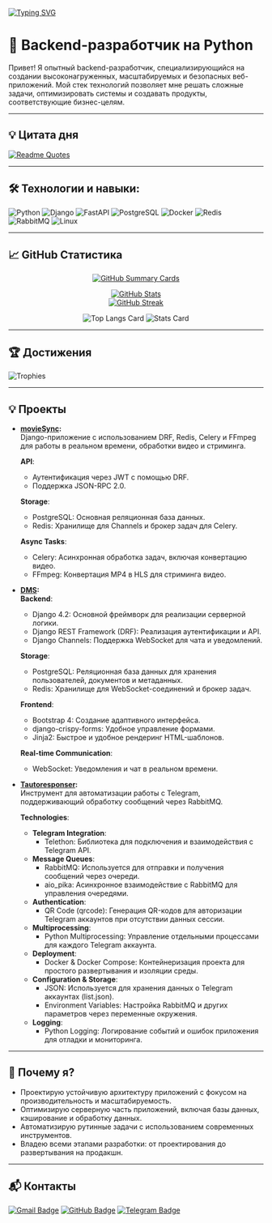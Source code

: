 [![Typing SVG](https://readme-typing-svg.herokuapp.com?color=%2336BCF7&lines=Nurkhodjaev+Nosir)](https://git.io/typing-svg)

# 🐍 Backend-разработчик на Python

Привет! Я опытный backend-разработчик, специализирующийся на создании высоконагруженных, масштабируемых и безопасных веб-приложений. Мой стек технологий позволяет мне решать сложные задачи, оптимизировать системы и создавать продукты, соответствующие бизнес-целям.

---

## :bulb: Цитата дня

[![Readme Quotes](https://quotes-github-readme.vercel.app/api?type=horizontal&theme=radical)](https://github.com/piyushsuthar/github-readme-quotes)

---

## 🛠️ Технологии и навыки:

![Python](https://img.shields.io/badge/Python-3776AB?style=for-the-badge&logo=python&logoColor=white)
![Django](https://img.shields.io/badge/Django-092E20?style=for-the-badge&logo=django&logoColor=white)
![FastAPI](https://img.shields.io/badge/FastAPI-009688?style=for-the-badge&logo=fastapi&logoColor=white)
![PostgreSQL](https://img.shields.io/badge/PostgreSQL-316192?style=for-the-badge&logo=postgresql&logoColor=white)
![Docker](https://img.shields.io/badge/Docker-2496ED?style=for-the-badge&logo=docker&logoColor=white)
![Redis](https://img.shields.io/badge/Redis-DC382D?style=for-the-badge&logo=redis&logoColor=white)
![RabbitMQ](https://img.shields.io/badge/RabbitMQ-FF6600?style=for-the-badge&logo=rabbitmq&logoColor=white)
![Linux](https://img.shields.io/badge/Linux-FCC624?style=for-the-badge&logo=linux&logoColor=black)

---

## :chart_with_upwards_trend: GitHub Статистика

<div align="center">

[![GitHub Summary Cards](http://github-profile-summary-cards.vercel.app/api/cards/profile-details?username=Nimblen&theme=radical)](http://github-profile-summary-cards.vercel.app/demo.html?username=Nimblen)

[![GitHub Stats](https://github-readme-stats.vercel.app/api?username=Nimblen&show_icons=true&theme=radical)](https://github.com/anuraghazra/github-readme-stats)  
[![GitHub Streak](https://streak-stats.demolab.com?user=Nimblen&theme=radical)](https://git.io/streak-stats)

![Top Langs Card](http://github-profile-summary-cards.vercel.app/api/cards/repos-per-language?username=Nimblen&theme=radical)
![Stats Card](http://github-profile-summary-cards.vercel.app/api/cards/stats?username=Nimblen&theme=radical)

</div>

---

## 🏆 Достижения

![Trophies](https://github-profile-trophy.vercel.app/?username=Nimblen&theme=onedark&row=1&column=7)

---

## 💡 Проекты

- **[movieSync](https://github.com/Nimblen/movieSync):**  
  Django-приложение с использованием DRF, Redis, Celery и FFmpeg для работы в реальном времени, обработки видео и стриминга.

  **API**:
  - Аутентификация через JWT с помощью DRF.
  - Поддержка JSON-RPC 2.0.

  **Storage**:
  - PostgreSQL: Основная реляционная база данных.
  - Redis: Хранилище для Channels и брокер задач для Celery.

  **Async Tasks**:
  - Celery: Асинхронная обработка задач, включая конвертацию видео.
  - FFmpeg: Конвертация MP4 в HLS для стриминга видео.

- **[DMS](https://github.com/Nimblen/DMS):**  
  **Backend**:
  - Django 4.2: Основной фреймворк для реализации серверной логики.
  - Django REST Framework (DRF): Реализация аутентификации и API.
  - Django Channels: Поддержка WebSocket для чата и уведомлений.

  **Storage**:
  - PostgreSQL: Реляционная база данных для хранения пользователей, документов и метаданных.
  - Redis: Хранилище для WebSocket-соединений и брокер задач.

  **Frontend**:
  - Bootstrap 4: Создание адаптивного интерфейса.
  - django-crispy-forms: Удобное управление формами.
  - Jinja2: Быстрое и удобное рендеринг HTML-шаблонов.

  **Real-time Communication**:
  - WebSocket: Уведомления и чат в реальном времени.

- **[Tautoresponser](https://github.com/Nimblen/Tautoresponser):**  
  Инструмент для автоматизации работы с Telegram, поддерживающий обработку сообщений через RabbitMQ.

  **Technologies**:
  - **Telegram Integration**:
    - Telethon: Библиотека для подключения и взаимодействия с Telegram API.
  - **Message Queues**:
    - RabbitMQ: Используется для отправки и получения сообщений через очереди.
    - aio_pika: Асинхронное взаимодействие с RabbitMQ для управления очередями.
  - **Authentication**:
    - QR Code (qrcode): Генерация QR-кодов для авторизации Telegram аккаунтов при отсутствии данных сессии.
  - **Multiprocessing**:
    - Python Multiprocessing: Управление отдельными процессами для каждого Telegram аккаунта.
  - **Deployment**:
    - Docker & Docker Compose: Контейнеризация проекта для простого развертывания и изоляции среды.
  - **Configuration & Storage**:
    - JSON: Используется для хранения данных о Telegram аккаунтах (list.json).
    - Environment Variables: Настройка RabbitMQ и других параметров через переменные окружения.
  - **Logging**:
    - Python Logging: Логирование событий и ошибок приложения для отладки и мониторинга.

---

## 🌟 Почему я?

- Проектирую устойчивую архитектуру приложений с фокусом на производительность и масштабируемость.
- Оптимизирую серверную часть приложений, включая базы данных, кэширование и обработку данных.
- Автоматизирую рутинные задачи с использованием современных инструментов.
- Владею всеми этапами разработки: от проектирования до развертывания на продакшн.

---

## :mailbox_with_mail: Контакты

[![Gmail Badge](https://img.shields.io/badge/-nnurhodjaev@gmail.com-c14438?style=flat&logo=Gmail&logoColor=white)](mailto:nnurhodjaev@gmail.com)
[![GitHub Badge](https://img.shields.io/badge/-Nimblen-black?style=flat&logo=github&logoColor=white)](https://github.com/Nimblen)
[![Telegram Badge](https://img.shields.io/badge/-Nimblen-0088cc?style=flat&logo=Telegram&logoColor=white)](https://t.me/Nimblen)
